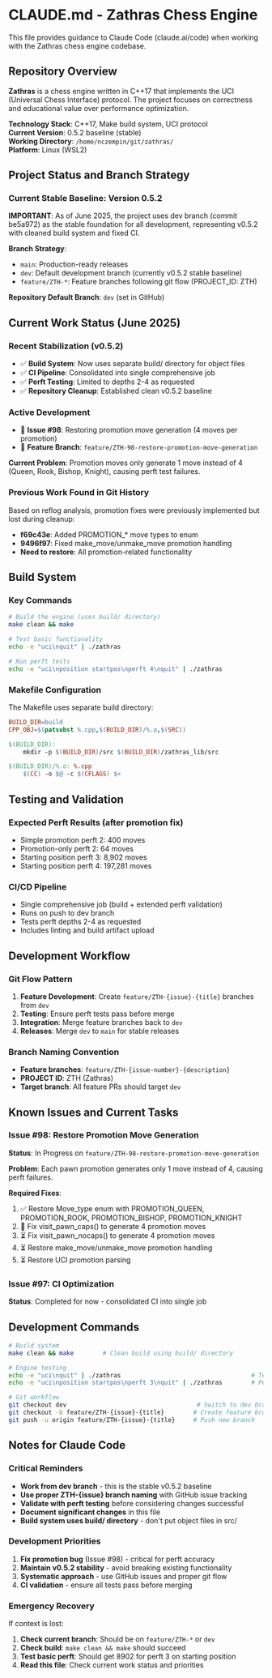 # CLAUDE.md - Zathras Chess Engine

This file provides guidance to Claude Code (claude.ai/code) when working with the Zathras chess engine codebase.

## Repository Overview

**Zathras** is a chess engine written in C++17 that implements the UCI (Universal Chess Interface) protocol. The project focuses on correctness and educational value over performance optimization.

**Technology Stack**: C++17, Make build system, UCI protocol  
**Current Version**: 0.5.2 baseline (stable)  
**Working Directory**: `/home/nczempin/git/zathras/`  
**Platform**: Linux (WSL2)

## Project Status and Branch Strategy

### Current Stable Baseline: Version 0.5.2

**IMPORTANT**: As of June 2025, the project uses dev branch (commit be5a972) as the stable foundation for all development, representing v0.5.2 with cleaned build system and fixed CI.

**Branch Strategy**:
- `main`: Production-ready releases 
- `dev`: Default development branch (currently v0.5.2 stable baseline)
- `feature/ZTH-*`: Feature branches following git flow (PROJECT_ID: ZTH)

**Repository Default Branch**: `dev` (set in GitHub)

## Current Work Status (June 2025)

### Recent Stabilization (v0.5.2)
- ✅ **Build System**: Now uses separate build/ directory for object files
- ✅ **CI Pipeline**: Consolidated into single comprehensive job
- ✅ **Perft Testing**: Limited to depths 2-4 as requested
- ✅ **Repository Cleanup**: Established clean v0.5.2 baseline

### Active Development
- 🔄 **Issue #98**: Restoring promotion move generation (4 moves per promotion)
- 🔄 **Feature Branch**: `feature/ZTH-98-restore-promotion-move-generation`

**Current Problem**: Promotion moves only generate 1 move instead of 4 (Queen, Rook, Bishop, Knight), causing perft test failures.

### Previous Work Found in Git History
Based on reflog analysis, promotion fixes were previously implemented but lost during cleanup:
- **f69c43e**: Added PROMOTION_* move types to enum
- **9496f97**: Fixed make_move/unmake_move promotion handling
- **Need to restore**: All promotion-related functionality

## Build System

### Key Commands

```bash
# Build the engine (uses build/ directory)
make clean && make

# Test basic functionality  
echo -e "uci\nquit" | ./zathras

# Run perft tests
echo -e "uci\nposition startpos\nperft 4\nquit" | ./zathras
```

### Makefile Configuration

The Makefile uses separate build directory:

```makefile
BUILD_DIR=build
CPP_OBJ=$(patsubst %.cpp,$(BUILD_DIR)/%.o,$(SRC))

$(BUILD_DIR):
	mkdir -p $(BUILD_DIR)/src $(BUILD_DIR)/zathras_lib/src

$(BUILD_DIR)/%.o: %.cpp
	$(CC) -o $@ -c $(CFLAGS) $<
```

## Testing and Validation

### Expected Perft Results (after promotion fix)
- Simple promotion perft 2: 400 moves
- Promotion-only perft 2: 64 moves
- Starting position perft 3: 8,902 moves
- Starting position perft 4: 197,281 moves

### CI/CD Pipeline
- Single comprehensive job (build + extended perft validation)
- Runs on push to dev branch
- Tests perft depths 2-4 as requested
- Includes linting and build artifact upload

## Development Workflow

### Git Flow Pattern
1. **Feature Development**: Create `feature/ZTH-{issue}-{title}` branches from `dev`
2. **Testing**: Ensure perft tests pass before merge
3. **Integration**: Merge feature branches back to `dev` 
4. **Releases**: Merge `dev` to `main` for stable releases

### Branch Naming Convention
- **Feature branches**: `feature/ZTH-{issue-number}-{description}`
- **PROJECT ID**: ZTH (Zathras)
- **Target branch**: All feature PRs should target `dev`

## Known Issues and Current Tasks

### Issue #98: Restore Promotion Move Generation
**Status**: In Progress on `feature/ZTH-98-restore-promotion-move-generation`

**Problem**: Each pawn promotion generates only 1 move instead of 4, causing perft failures.

**Required Fixes**:
1. ✅ Restore Move_type enum with PROMOTION_QUEEN, PROMOTION_ROOK, PROMOTION_BISHOP, PROMOTION_KNIGHT
2. 🔄 Fix visit_pawn_caps() to generate 4 promotion moves  
3. ⏳ Fix visit_pawn_nocaps() to generate 4 promotion moves
4. ⏳ Restore make_move/unmake_move promotion handling
5. ⏳ Restore UCI promotion parsing

### Issue #97: CI Optimization
**Status**: Completed for now - consolidated CI into single job

## Development Commands
```bash
# Build system
make clean && make        # Clean build using build/ directory

# Engine testing  
echo -e "uci\nquit" | ./zathras                                    # Test UCI interface
echo -e "uci\nposition startpos\nperft 3\nquit" | ./zathras        # Performance test

# Git workflow
git checkout dev                                    # Switch to dev branch
git checkout -b feature/ZTH-{issue}-{title}        # Create feature branch
git push -u origin feature/ZTH-{issue}-{title}     # Push new branch
```

## Notes for Claude Code

### Critical Reminders
- **Work from dev branch** - this is the stable v0.5.2 baseline
- **Use proper ZTH-{issue} branch naming** with GitHub issue tracking
- **Validate with perft testing** before considering changes successful
- **Document significant changes** in this file
- **Build system uses build/ directory** - don't put object files in src/

### Development Priorities
1. **Fix promotion bug** (Issue #98) - critical for perft accuracy
2. **Maintain v0.5.2 stability** - avoid breaking existing functionality
3. **Systematic approach** - use GitHub issues and proper git flow
4. **CI validation** - ensure all tests pass before merging

### Emergency Recovery
If context is lost:
1. **Check current branch**: Should be on `feature/ZTH-*` or `dev`
2. **Check build**: `make clean && make` should succeed
3. **Test basic perft**: Should get 8902 for perft 3 on starting position
4. **Read this file**: Check current work status and priorities